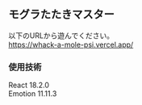 ## モグラたたきマスター
以下のURLから遊んでください。  
https://whack-a-mole-psi.vercel.app/

### 使用技術
React 18.2.0  
Emotion 11.11.3
